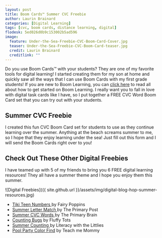```yaml
---
layout: post
title: Boom Cards™ Summer CVC Freebie
author: Laurin Brainard
categories: [Digital Learning]
tags: [cvc, boom cards, distance learning, digital]
flodesk: 5ed026d0b9c153002b5ad596
image:
  feature: Under-the-Sea-Freebie-CVC-Boom-Card-Cover.jpg
  teaser: Under-the-Sea-Freebie-CVC-Boom-Card-teaser.jpg
  credit: Laurin Brainard
  creditlink: ""
---
```

Do you use Boom Cards™ with your students? They are one of my favorite tools for digital learning! I started creating them for my son at home and quickly saw all the ways that I can use Boom Cards with my first grade students! If you are new to Boom Learning, you can [click here](https://theprimarybrain.com/digital%20learning/2020/05/27/How-To-Get-Started-With-Boom-Cards/) to read all about how to get started on Boom Learning. I really want you to fall in love with digital task cards like I have, so I put together a FREE CVC Word Boom Card set that you can try out with your students. 

## Summer CVC Freebie
I created this fun CVC Boom Card set for students to use as they continue learning over the summer. Anything at the beach screams summer to me, so I hope that they enjoy learning under the sea! Just fill out this form and I will send the Boom Cards right over to you!

<div id="fd-form-5ed026d0b9c153002b5ad596"></div>
<script>
  window.fd('form', {
    formId: '5ed026d0b9c153002b5ad596',
    containerEl: '#fd-form-5ed026d0b9c153002b5ad596'
  });
</script>

## Check Out These Other Digital Freebies

I have teamed up with 5 of my friends to bring you 6 FREE digital learning resources! They all have a summer theme and I hope you enjoy them this summer. 

![Digital Freebies]({{ site.github.url }}/assets/img/digital-blog-hop-summer-resources.jpg)

<!-- wp:list -->
<ul><li><a href="http:// https://www.fairypoppins.com/teen-numbers-boom-cards/">Tiki Teen Numbers </a>by Fairy Poppins</li><li><a href="http://Hayley Lewallen Yesterday http://theprimarypost.com/2020/05/free-letter-match-boom-cards.html">Summer Letter Match </a>by The Primary Post</li><li><a href="https://theprimarybrain.com/digital%20learning/2020/05/29/Boom-Cards-Summer-Free-Resource/">Summer CVC Words </a>by The Primary Brain</li><li><a href="https://fluffytots.com/bugs-boom-cards-free-10-bugs-counting-cards/">Counting Bugs</a> by Fluffy Tots</li><li><a href="https://literacywiththelittles.com/2020/05/27/free-summer-counting-boom-cards/ ">Summer Counting </a>by Literacy with the Littlies</li><li><a href="https://www.teach-me-mommy.com/pool-party-color-find/">Pool Party Color Find</a> by Teach me Mommy</li></ul>
<!-- /wp:list -->
